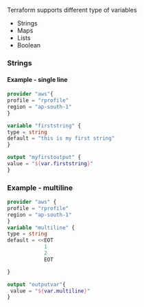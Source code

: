 Terraform supports different type of variables
<ul>
  <li> Strings </li>
  <li> Maps </li>
  <li> Lists </li>
  <li> Boolean </li>
</ul>

### Strings

#### Example - single line
```terraform
provider "aws"{
profile = "rprofile"
region = "ap-south-1"
}

variable "firststring" {
type = string
default = "this is my first string"
}

output "myfirstoutput" {
value = "${var.firststring}"
}

```

### Example - multiline

```terraform
provider "aws" {
profile = "rprofile"
region = "ap-south-1"
}
variable "multiline" {
type = string
default = <<EOT
            1
            2
            EOT

}

output "outputvar"{
 value = "${var.multiline}"
}

```
